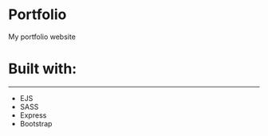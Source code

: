 # Portfolio
My portfolio website

# Built with: 
-------------
- EJS
- SASS
- Express
- Bootstrap


